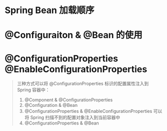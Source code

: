 # Spring Bean 加载顺序

# @Configuraiton & @Bean 的使用

# @ConfigurationProperties @EnableConfigurationProperties
> 三种方式可以将 @ConfigurationProperties 标识的配置属性注入到 Spring 容器中：
> 1. @Component &  @ConfigurationProperties 
> 2. @Configuration & @Bean
> 3. @ConfigurationProperties & @EnableConfigurationProperties 可以将 Spring 扫描不到的配置对象注入到当前容器中
> 4. @ConfigurationProperties & @Bean 